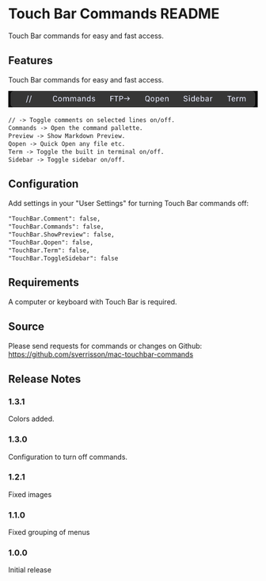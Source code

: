 # Touch Bar Commands README

Touch Bar commands for easy and fast access.

## Features

Touch Bar commands for easy and fast access. 

![Touch Bar with commands](https://github.com/sverrisson/mac-touchbar-commands/blob/master/src/images/TouchBarCommands.png?raw=true "Touch Bar with commands")

```
// -> Toggle comments on selected lines on/off.
Commands -> Open the command pallette.
Preview -> Show Markdown Preview.
Qopen -> Quick Open any file etc.
Term -> Toggle the built in terminal on/off.
Sidebar -> Toggle sidebar on/off.
```

## Configuration

Add settings in your "User Settings" for turning Touch Bar commands off:
```
"TouchBar.Comment": false,
"TouchBar.Commands": false,
"TouchBar.ShowPreview": false,
"TouchBar.Qopen": false,
"TouchBar.Term": false,
"TouchBar.ToggleSidebar": false
```

## Requirements

A computer or keyboard with Touch Bar is required.

## Source

Please send requests for commands or changes on Github: https://github.com/sverrisson/mac-touchbar-commands

## Release Notes

### 1.3.1

Colors added.

### 1.3.0

Configuration to turn off commands.

### 1.2.1

Fixed images

### 1.1.0

Fixed grouping of menus

### 1.0.0

Initial release
